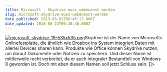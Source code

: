 ```yaml
---
title: Microsoft - Skydrive muss umbenannt werden
slug: microsoft-skydrive-muss-umbenannt-werden
date_published: 2013-08-01T08:45:17.000Z
date_updated: 2018-08-22T09:38:46.000Z
---
```


[![microsoft-skydrive-19-535x535.png](//thafaker.de/assets_c/2013/08/microsoft-skydrive-19-535x535-thumb-100xauto-468.png)](http://apfelhammer.de/2013/08/01/windows-phone-8/microsoft-skydrive-19-535x535.png)Skydrive ist der Name von Microsofts Onlinefestplatte, die ähnlich wie Dropbox ins System integriert Daten mit allerlei Devices sharen kann. Produkte wie Office können Skydrive nutzen, um darauf Dokumente oder Notizen zu speichern. Und dieser Name ist mittlerweile recht verbreitet, da er auch integraler Bestandteil von Windows 8 geworden ist. Doch mit eben diesem Namen soll jetzt Schluss sein.
]]>

